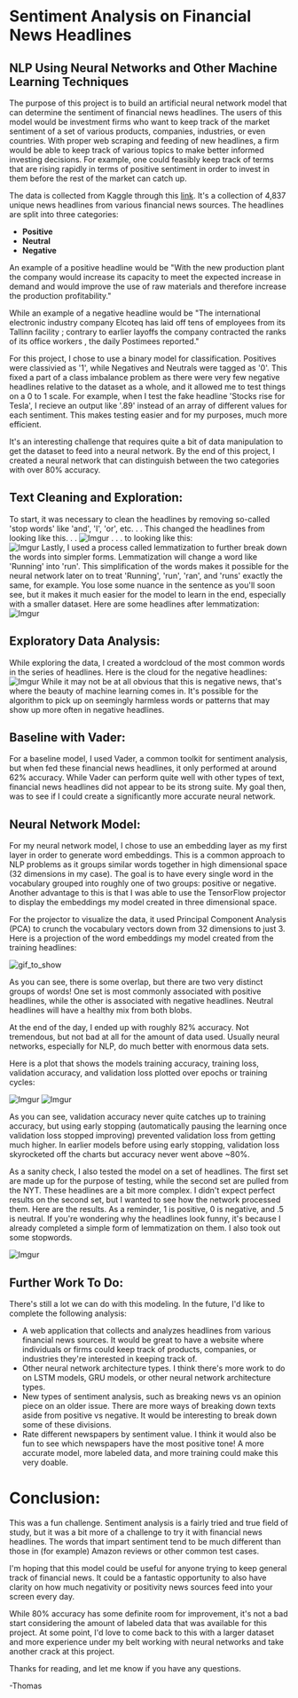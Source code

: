 # Sentiment Analysis on Financial News Headlines

## NLP Using Neural Networks and Other Machine Learning Techniques

The purpose of this project is to build an artificial neural network model that can determine the sentiment of financial news headlines.  The users of this model would be investment firms who want to keep track of the market sentiment of a set of various products, companies, industries, or even countries.
With proper web scraping and feeding of new headlines, a firm would be able to keep track of various topics to make better informed investing decisions.  For example, one could feasibly keep track of terms that are rising rapidly in terms of positive sentiment in order to invest in them before the rest of the market can catch up.

The data is collected from Kaggle through this [link](https://www.kaggle.com/ankurzing/sentiment-analysis-for-financial-news).  It's a collection of 4,837 unique news headlines from various financial news sources. The headlines are split into three categories:
- __Positive__
- __Neutral__
- __Negative__

An example of a positive headline would be "With the new production plant the company would increase its capacity to meet the expected increase in demand and would improve the use of raw materials and therefore increase the production profitability."

While an example of a negative headline would be "The international electronic industry company Elcoteq has laid off tens of employees from its Tallinn facility ; contrary to earlier layoffs the company contracted the ranks of its office workers , the daily Postimees reported."

For this project, I chose to use a binary model for classification.  Positives were classivied as '1', while Negatives and Neutrals were tagged as '0'.  This fixed a part of a class imbalance problem as  there were very few negative headlines relative to the dataset as a whole, and it allowed me to test things on a 0 to 1 scale.  For example, when I test the fake headline 'Stocks rise for Tesla', I recieve an output like '.89' instead of an array of different values for each sentiment.  This makes testing easier and for my purposes, much more efficient.

It's an interesting challenge that requires quite a bit of data manipulation to get the dataset to feed into a neural network.  By the end of this project, I created a neural network that can distinguish between the two categories with over 80% accuracy. 


## Text Cleaning and Exploration:

To start, it was necessary to clean the headlines by removing so-called 'stop words' like 'and', 'I', 'or', etc. . . 
This changed the headlines from looking like this. . . 
![Imgur](https://i.imgur.com/nuLcp34.png)
. . . to looking like this:<br>
![Imgur](https://i.imgur.com/CyS96as.png)
Lastly, I used a process called lemmatization to further break down the words into simpler forms.  Lemmatization will change a word like 'Running' into 'run'.  This simplification of the words makes it possible for the neural network later on to treat 'Running', 'run', 'ran', and 'runs' exactly the same, for example.  You lose some nuance in the sentence as you'll soon see, but it makes it much easier for the model to learn in the end, especially with a smaller dataset.  Here are some headlines after lemmatization:<br>
![Imgur](https://i.imgur.com/6LZ8qtv.png)


## Exploratory Data Analysis:

While exploring the data, I created a wordcloud of the most common words in the series of headlines.  Here is the cloud for the negative headlines:<br>
![Imgur](https://i.imgur.com/8ArewsH.png)
While it may not be at all obvious that this is negative news, that's where the beauty of machine learning comes in.  It's possible for the algorithm to pick up on seemingly harmless words or patterns that may show up more often in negative headlines.  

## Baseline with Vader:

For a baseline model, I used Vader, a common toolkit for sentiment analysis, but when fed these financial news headlines, it only performed at around 62% accuracy.  While Vader can perform quite well with other types of text, financial news headlines did not appear to be its strong suite.  My goal then, was to see if I could create a significantly more accurate neural network.

## Neural Network Model:
For my neural network model, I chose to use an embedding layer as my first layer in order to generate word embeddings.  This is a common approach to NLP problems as it groups similar words together in high dimensional space (32 dimensions in my case).  The goal is to have every single word in the vocabulary grouped into roughly one of two groups: positive or negative.  Another advantage to this is that I was able to use the TensorFlow projector to display the embeddings my model created in three dimensional space.

For the projector to visualize the data, it used Principal Component Analysis (PCA) to crunch the vocabulary vectors down from 32 dimensions to just 3.  Here is a projection of the word embeddings my model created from the training headlines:

![gif_to_show](https://github.com/thomaskbrown18/financial_news_nlp/blob/master/gifs/embed_gif_ii.gif)

As you can see, there is some overlap, but there are two very distinct groups of words!  One set is most commonly associated with positive headlines, while the other is associated with negative headlines.  Neutral headlines will have a healthy mix from both blobs.  

At the end of the day, I ended up with roughly 82% accuracy.  Not tremendous, but not bad at all for the amount of data used.  Usually neural networks, especially for NLP, do much better with enormous data sets.

Here is a plot that shows the models training accuracy, training loss, validation accuracy, and validation loss plotted over epochs or training cycles:

![Imgur](https://i.imgur.com/9M3JMz9.png)
![Imgur](https://i.imgur.com/2pFhn7d.png)

As you can see, validation accuracy never quite catches up to training accuracy, but using early stopping (automatically pausing the learning once validation loss stopped improving) prevented validation loss from getting much higher.  In earlier models before using early stopping, validation loss skyrocketed off the charts but accuracy never went above ~80%.

As a sanity check, I also tested the model on a set of headlines.  The first set are made up for the purpose of testing, while the second set are pulled from the NYT.  These headlines are a bit more complex.  I didn't expect perfect results on the second set, but I wanted to see how the network processed them.  Here are the results.  As a reminder, 1 is positive, 0 is negative, and .5 is neutral.  If you're wondering why the headlines look funny, it's because I already completed a simple form of lemmatization on them.  I also took out some stopwords.

![Imgur](https://i.imgur.com/ovLxUjd.png)


## Further Work To Do:

There's still a lot we can do with this modeling.  In the future, I'd like to complete the following analysis:
- A web application that collects and analyzes headlines from various financial news sources.  It would be great to have a website where individuals or firms could keep track of products, companies, or industries they're interested in keeping track of.
- Other neural network architecture types.  I think there's more work to do on LSTM models, GRU models, or other neural network architecture types.
- New types of sentiment analysis, such as breaking news vs an opinion piece on an older issue.  There are more ways of breaking down texts aside from positive vs negative.  It would be interesting to break down some of these divisions.  
- Rate different newspapers by sentiment value.  I think it would also be fun to see which newspapers have the most positive tone!  A more accurate model, more labeled data, and more training could make this very doable.

# Conclusion:

This was a fun challenge. Sentiment analysis is a fairly tried and true field of study, but it was a bit more of a challenge to try it with financial news headlines. The words that impart sentiment tend to be much different than those in (for example) Amazon reviews or other common test cases.  

I'm hoping that this model could be useful for anyone trying to keep general track of financial news.  It could be a fantastic opportunity to also have clarity on how much negativity or positivity news sources feed into your screen every day.

While 80% accuracy has some definite room for improvement, it's not a bad start considering the amount of labeled data that was available for this project. At some point, I'd love to come back to this with a larger dataset and more experience under my belt working with neural networks and take another crack at this project.

Thanks for reading, and let me know if you have any questions.

-Thomas
